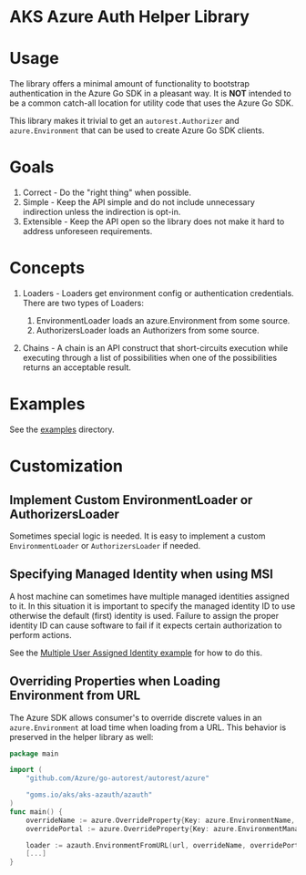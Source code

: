 # AKS Azure Auth Helper Library 

# Usage

The library offers a minimal amount of functionality to bootstrap authentication in the Azure Go SDK in a pleasant way. 
It is **NOT** intended to be a common catch-all location for utility code that uses the Azure Go SDK.

This library makes it trivial to get an `autorest.Authorizer` and `azure.Environment` that can be used to create Azure
Go SDK clients.

# Goals

1. Correct - Do the "right thing" when possible. 
2. Simple - Keep the API simple and do not include unnecessary indirection unless the indirection is opt-in.
3. Extensible - Keep the API open so the library does not make it hard to address unforeseen requirements. 

# Concepts

1. Loaders - Loaders get environment config or authentication credentials. There are two types of Loaders:
    1. EnvironmentLoader loads an azure.Environment from some source.
    2. AuthorizersLoader loads an Authorizers from some source.

2. Chains - A chain is an API construct that short-circuits execution while executing through a
            list of possibilities when one of the possibilities returns an acceptable result.

# Examples

See the [examples](examples/) directory.

# Customization

## Implement Custom EnvironmentLoader or AuthorizersLoader

Sometimes special logic is needed. It is easy to implement a custom `EnvironmentLoader` or `AuthorizersLoader` if
needed.

## Specifying Managed Identity when using MSI

A host machine can sometimes have multiple managed identities assigned to it. In this situation it is important to 
specify the managed identity ID to use otherwise the default (first) identity is used. Failure to assign the proper
identity ID can cause software to fail if it expects certain authorization to perform actions.

See the [Multiple User Assigned Identity example](examples/multiple_uai/main.go) for how to do this.

## Overriding Properties when Loading Environment from URL

The Azure SDK allows consumer's to override discrete values in an `azure.Environment` at load time when loading from a
URL. This behavior is preserved in the helper library as well:

```go
package main

import (
    "github.com/Azure/go-autorest/autorest/azure"

    "goms.io/aks/aks-azauth/azauth"
)
func main() {
    overrideName := azure.OverrideProperty{Key: azure.EnvironmentName, Value: "ExampleEnvironment"}
    overridePortal := azure.OverrideProperty{Key: azure.EnvironmentManagementPortalURL, Value: "http://example.org"}

    loader := azauth.EnvironmentFromURL(url, overrideName, overridePortal)
    [...]
}
```



















